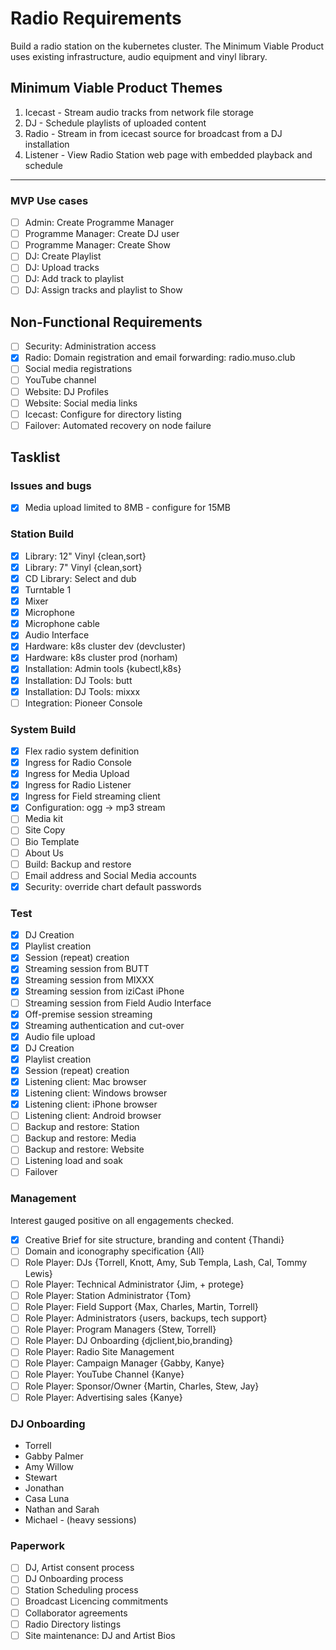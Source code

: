 # Radio Requirements

Build a radio station on the kubernetes cluster. The Minimum Viable Product uses existing infrastructure, audio equipment and vinyl library.

## Minimum Viable Product Themes

1. Icecast - Stream audio tracks from network file storage
1. DJ - Schedule playlists of uploaded content
1. Radio - Stream in from icecast source for broadcast from a DJ installation
1. Listener - View Radio Station web page with embedded playback and schedule


---

### MVP Use cases

- [ ] Admin: Create Programme Manager
- [ ] Programme Manager: Create DJ user
- [ ] Programme Manager: Create Show
- [ ] DJ: Create Playlist
- [ ] DJ: Upload tracks
- [ ] DJ: Add track to playlist
- [ ] DJ: Assign tracks and playlist to Show

## Non-Functional Requirements

- [ ] Security: Administration access
- [X] Radio: Domain registration and email forwarding: radio.muso.club
- [ ] Social media registrations
- [ ] YouTube channel
- [ ] Website: DJ Profiles
- [ ] Website: Social media links
- [ ] Icecast: Configure for directory listing
- [ ] Failover: Automated recovery on node failure

## Tasklist

### Issues and bugs

- [X] Media upload limited to 8MB - configure for 15MB

### Station Build

- [X] Library: 12" Vinyl {clean,sort}
- [X] Library: 7" Vinyl {clean,sort}
- [X] CD Library: Select and dub
- [X] Turntable 1
- [X] Mixer
- [X] Microphone
- [X] Microphone cable
- [X] Audio Interface
- [X] Hardware: k8s cluster dev (devcluster)
- [X] Hardware: k8s cluster prod (norham)
- [X] Installation: Admin tools {kubectl,k8s}
- [X] Installation: DJ Tools: butt
- [X] Installation: DJ Tools: mixxx
- [ ] Integration: Pioneer Console

### System Build

- [X] Flex radio system definition
- [X] Ingress for Radio Console
- [X] Ingress for Media Upload
- [X] Ingress for Radio Listener
- [X] Ingress for Field streaming client
- [X] Configuration: ogg -> mp3 stream
- [ ] Media kit
- [ ] Site Copy
- [ ] Bio Template
- [ ] About Us
- [ ] Build: Backup and restore
- [ ] Email address and Social Media accounts
- [X] Security: override chart default passwords

### Test

- [X] DJ Creation
- [X] Playlist creation
- [X] Session (repeat) creation
- [X] Streaming session from BUTT
- [X] Streaming session from MIXXX
- [X] Streaming session from iziCast iPhone
- [ ] Streaming session from Field Audio Interface
- [X] Off-premise session streaming
- [X] Streaming authentication and cut-over
- [X] Audio file upload
- [X] DJ Creation
- [X] Playlist creation
- [X] Session (repeat) creation
- [X] Listening client: Mac browser
- [X] Listening client: Windows browser
- [X] Listening client: iPhone browser
- [ ] Listening client: Android browser
- [ ] Backup and restore: Station
- [ ] Backup and restore: Media
- [ ] Backup and restore: Website
- [ ] Listening load and soak
- [ ] Failover

### Management

Interest gauged positive on all engagements checked.

- [X] Creative Brief for site structure, branding and content {Thandi}
- [ ] Domain and iconography specification {All}
- [ ] Role Player: DJs {Torrell, Knott, Amy, Sub Templa, Lash, Cal, Tommy Lewis}
- [ ] Role Player: Technical Administrator {Jim, + protege}
- [ ] Role Player: Station Administrator {Tom}
- [ ] Role Player: Field Support {Max, Charles, Martin, Torrell}
- [ ] Role Player: Administrators {users, backups, tech support}
- [ ] Role Player: Program Managers {Stew, Torrell}
- [ ] Role Player: DJ Onboarding {djclient,bio,branding}
- [ ] Role Player: Radio Site Management
- [ ] Role Player: Campaign Manager {Gabby, Kanye}
- [ ] Role Player: YouTube Channel {Kanye}
- [ ] Role Player: Sponsor/Owner {Martin, Charles, Stew, Jay}
- [ ] Role Player: Advertising sales {Kanye}

### DJ Onboarding

- Torrell
- Gabby Palmer
- Amy Willow
- Stewart
- Jonathan
- Casa Luna
- Nathan and Sarah
- Michael - (heavy sessions)

### Paperwork

- [ ] DJ, Artist consent process
- [ ] DJ Onboarding process
- [ ] Station Scheduling process
- [ ] Broadcast Licencing commitments
- [ ] Collaborator agreements
- [ ] Radio Directory listings
- [ ] Site maintenance: DJ and Artist Bios
